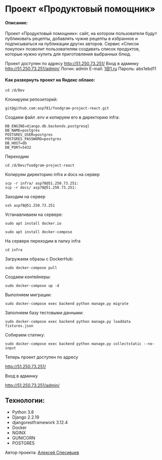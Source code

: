 # Проект «Продуктовый помощник»
#### Описание:
Проект «Продуктовый помощник»: сайт, на котором пользователи будут публиковать рецепты, добавлять чужие рецепты в избранное и подписываться на публикации других авторов. Сервис «Список покупок» позволит пользователям создавать список продуктов, которые нужно купить для приготовления выбранных блюд.

Проект доступен по адресу http://51.250.73.251/
Вход в админку http://51.250.73.251/admin/
Логин: admin
E-mail: 1@1.ru
Пароль: abs1ebd11

####  Как развернуть проект на Яндекс облаке:
```
cd /d/Dev
```
Клонируем репозиторий:
```
git@github.com:asp781/foodgram-project-react.git
```
Создаем файл .env и копируем его в директорию infra:
```
DB_ENGINE=django.db.backends.postgresql
DB_NAME=postgres
POSTGRES_USER=postgres
POSTGRES_PASSWORD=postgres
DB_HOST=db
DB_PORT=5432
```
Переходим
```
cd /d/Dev/foodgram-project-react
```
Копируем директорию infra и docs на сервер
```
scp -r infra/ asp78@51.250.73.251:
scp -r docs/ asp78@51.250.73.251:
```
Заходим на сервер
```
ssh asp78@51.250.73.251
```
Устанавливаем на сервере:
```
sudo apt install docker.io
```
```
sudo apt install docker-compose
```
На сервере переходим в папку infra
```
cd infra
```
Загружаем образы с DockerHub:
```
sudo docker-compose pull
```
Создаем контейнеры:
```
sudo docker-compose up -d
```
Выполняем миграции:
```
sudo docker-compose exec backend python manage.py migrate
```
Заполняем базу тестовыми данными:
```
sudo docker-compose exec backend python manage.py loaddata fixtures.json
```
Собираем статику:
```
sudo docker-compose exec backend python manage.py collectstatic --no-input
```
Теперь проект доступен по адресу

http://51.250.73.251/

Вход в админку

http://51.250.73.251/admin/

## Технологии:
- Python 3.8
- Django 2.2.19
- djangorestframework 3.12.4
- Docker
- NGINX
- GUNICORN
- POSTGRES

Автор проекта: [Алексей Спесивцев](https://github.com/asp781/)
